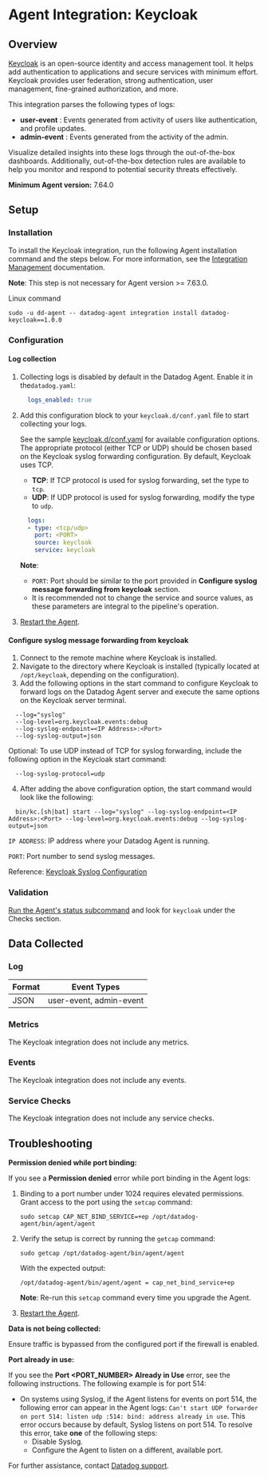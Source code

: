 # Agent Integration: Keycloak

## Overview

[Keycloak][3] is an open-source identity and access management tool. It helps add authentication to applications and secure services with minimum effort. Keycloak provides user federation, strong authentication, user management, fine-grained authorization, and more.

This integration parses the following types of logs:
- **user-event** : Events generated from activity of users like authentication, and profile updates.
- **admin-event** : Events generated from the activity of the admin.

Visualize detailed insights into these logs through the out-of-the-box dashboards. Additionally, out-of-the-box detection rules are available to help you monitor and respond to potential security threats effectively.


**Minimum Agent version:** 7.64.0

## Setup

### Installation

To install the Keycloak integration, run the following Agent installation command and the steps below. For more information, see the [Integration Management][4] documentation.

**Note**: This step is not necessary for Agent version >= 7.63.0.

Linux command
  ```shell
  sudo -u dd-agent -- datadog-agent integration install datadog-keycloak==1.0.0
  ```

### Configuration

#### Log collection

1. Collecting logs is disabled by default in the Datadog Agent. Enable it in the`datadog.yaml`:

    ```yaml
      logs_enabled: true
    ```
2. Add this configuration block to your `keycloak.d/conf.yaml` file to start collecting your logs.

    See the sample [keycloak.d/conf.yaml][6] for available configuration options. The appropriate protocol (either TCP or UDP) should be chosen based on the Keycloak syslog forwarding configuration. By default, Keycloak uses TCP.

    - **TCP**: If TCP protocol is used for syslog forwarding, set the type to `tcp`.
    - **UDP**: If UDP protocol is used for syslog forwarding, modify the type to `udp`.

    ```yaml
      logs:
      - type: <tcp/udp>
        port: <PORT>
        source: keycloak
        service: keycloak
    ```
    **Note**: 
      - `PORT`: Port should be similar to the port provided in **Configure syslog message forwarding from keycloak** section.
      - It is recommended not to change the service and source values, as these parameters are integral to the pipeline's operation.

3. [Restart the Agent][2].

#### Configure syslog message forwarding from keycloak

  1. Connect to the remote machine where Keycloak is installed.
  2. Navigate to the directory where Keycloak is installed (typically located at `/opt/keycloak`, depending on the configuration).
  3. Add the following options in the start command to configure Keycloak to forward logs on the Datadog Agent server and execute the same options on the Keycloak server terminal.
  ```
    --log="syslog"
    --log-level=org.keycloak.events:debug
    --log-syslog-endpoint=<IP Address>:<Port>
    --log-syslog-output=json
  ```

  Optional: To use UDP instead of TCP for syslog forwarding, include the following option in the Keycloak start command:

  ```
    --log-syslog-protocol=udp
  ```

  4. After adding the above configuration option, the start command would look like the following:
  ```shell
    bin/kc.[sh|bat] start --log="syslog" --log-syslog-endpoint=<IP Address>:<Port> --log-level=org.keycloak.events:debug --log-syslog-output=json
  ```
  `IP ADDRESS`: IP address where your Datadog Agent is running.
  
  `PORT`: Port number to send syslog messages.

  Reference: [Keycloak Syslog Configuration][7] 

### Validation

[Run the Agent's status subcommand][5] and look for `keycloak` under the Checks section.

## Data Collected

### Log 

| Format     | Event Types    |
| ---------  | -------------- |
| JSON | user-event, admin-event |

### Metrics

The Keycloak integration does not include any metrics.

### Events

The Keycloak integration does not include any events.

### Service Checks

The Keycloak integration does not include any service checks.

## Troubleshooting

**Permission denied while port binding:**

If you see a **Permission denied** error while port binding in the Agent logs:

1. Binding to a port number under 1024 requires elevated permissions. Grant access to the port using the `setcap` command:
    ```shell
    sudo setcap CAP_NET_BIND_SERVICE=+ep /opt/datadog-agent/bin/agent/agent
    ```

2. Verify the setup is correct by running the `getcap` command:

    ```shell
    sudo getcap /opt/datadog-agent/bin/agent/agent
    ```

    With the expected output:

    ```shell
    /opt/datadog-agent/bin/agent/agent = cap_net_bind_service+ep
    ```

    **Note**: Re-run this `setcap` command every time you upgrade the Agent.

3. [Restart the Agent][2].


**Data is not being collected:**

Ensure traffic is bypassed from the configured port if the firewall is enabled.

**Port already in use:**

If you see the **Port <PORT_NUMBER> Already in Use** error, see the following instructions. The following example is for port 514:

- On systems using Syslog, if the Agent listens for events on port 514, the following error can appear in the Agent logs: `Can't start UDP forwarder on port 514: listen udp :514: bind: address already in use`. This error occurs because by default, Syslog listens on port 514. To resolve this error, take **one** of the following steps: 
    - Disable Syslog.
    - Configure the Agent to listen on a different, available port.


For further assistance, contact [Datadog support][1].

[1]: https://docs.datadoghq.com/help/
[2]: https://docs.datadoghq.com/agent/guide/agent-commands/#start-stop-and-restart-the-agent
[3]: https://www.keycloak.org/
[4]: https://docs.datadoghq.com/agent/guide/integration-management/?tab=linux#install
[5]: https://docs.datadoghq.com/agent/guide/agent-commands/#agent-status-and-information
[6]: https://github.com/DataDog/integrations-core/blob/master/keycloak/datadog_checks/keycloak/data/conf.yaml.example
[7]: https://www.keycloak.org/server/logging
